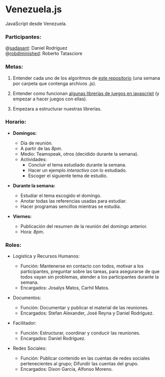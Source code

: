 # Venezuela.js

JavaScript desde Venezuela.

### Participantes:

@[sadasant](http://twitter.com/sadasant): Daniel Rodríguez  <br/>
@[robdiminished](http://twitter.com/robdiminished): Roberto Tatasciore  <br/>

### Metas:

1. Entender cada uno de los algoritmos de [este repositorio](https://github.com/nzakas/computer-science-in-javascript) (una semana por carpeta que contenga archivos .js).

2. Entender como funcionan [algunas librerías de juegos en javascript](https://gist.github.com/76827) (y empezar a hacer juegos con ellas).

3. Empezara a estructurar nuestras librerías.

### Horario:

- **Domingos:**
    - Día de reunión.
    - A partir de las *8pm*.
    - Medio: Teamspeak, otros (decidido durante la semana).
    - Actividades:
        - Concluir el tema estudiado durante la semana.
        - Hacer un ejemplo *interactivo* con lo estudiado.
        - Escoger el siguiente tema de estudio.

- **Durante la semana:**
    - Estudiar el tema escogido el domingo.
    - Anotar todas las referencias usadas para estudiar.
    - Hacer programas sencillos mientras se estudia.

- **Viernes:**
    - Publicación del resumen de la reunión del domingo anterior.
    - Hora: *8pm*.

### Roles:

- Logistica y Recursos Humanos:
    - Función: Mantenerse en contacto con todos, motivar a los participantes, preguntar sobre las tareas, para asegurarse de que todos vayan sin problemas, atender a los participantes durante la semana.
    - Encargados: Josalys Matos, Carhil Matos.

- Documentos:
    - Función: Documentar y publicar el material de las reuniones.
    - Encargados: Stefan Alexander, José Reyna y Daniel Rodríguez.

- Facilitador:
    - Función: Estructurar, coordinar y conducir las reuniones.
    - Encargados: Daniel Rodríguez.

- Redes Sociales:
    - Función: Publicar contenido en las cuentas de redes sociales pertenecientes al grupo; Difundir las cuentas del grupo.
    - Encargados: Dixon García, Alfonso Moreno.


